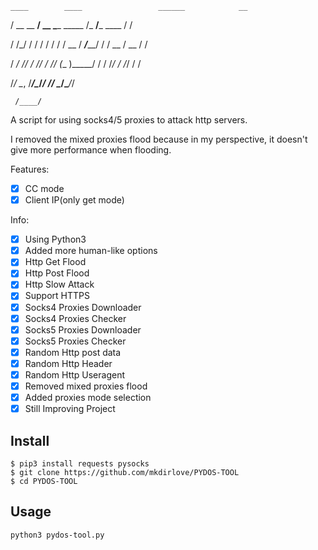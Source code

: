     ____        ____                 ______            __
    
   / __ \__  __/ __ \____  _____    /_  __/___  ____  / /
  
  / /_/ / / / / / / / __ \/ ___/_____/ / / __ \/ __ \/ /
 
 / ____/ /_/ / /_/ / /_/ (__  )_____/ / / /_/ / /_/ / /

/_/    \__, /_____/\____/____/     /_/  \____/\____/_/

     /____/

 A script for using socks4/5 proxies to attack http servers.

 I removed the mixed proxies flood because in my perspective, it doesn't give more performance when flooding.

 Features:
- [x] CC mode
- [x] Client IP(only get mode)

 Info:
- [x] Using Python3
- [x] Added more human-like options
- [x] Http Get  Flood
- [x] Http Post Flood
- [x] Http Slow Attack
- [x] Support HTTPS
- [x] Socks4 Proxies Downloader
- [x] Socks4 Proxies Checker
- [x] Socks5 Proxies Downloader
- [x] Socks5 Proxies Checker
- [x] Random Http post data
- [x] Random Http Header
- [x] Random Http Useragent
- [x] Removed mixed proxies flood
- [x] Added proxies mode selection
- [x] Still Improving Project

## Install

    $ pip3 install requests pysocks
    $ git clone https://github.com/mkdirlove/PYDOS-TOOL
    $ cd PYDOS-TOOL

## Usage

    python3 pydos-tool.py
